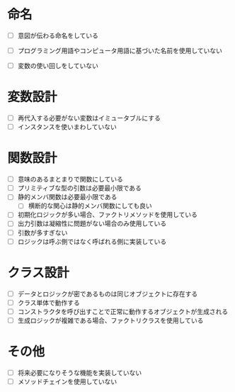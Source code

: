 # 命名
- [ ] 意図が伝わる命名をしている

- [ ] プログラミング用語やコンピュータ用語に基づいた名前を使用していない
- [ ] 変数の使い回しをしていない

# 変数設計
- [ ] 再代入する必要がない変数はイミュータブルにする
- [ ] インスタンスを使いまわしていない

# 関数設計
- [ ] 意味のあるまとまりで関数にしている
- [ ] プリミティブな型の引数は必要最小限である
- [ ] 静的メンバ関数は必要最小限である
    - [ ] 横断的な関心は静的メンバ関数にしても良い
- [ ] 初期化ロジックが多い場合、ファクトリメソッドを使用している
- [ ] 出力引数は凝縮性に問題がない場合のみ使用している
- [ ] 引数が多すぎない
- [ ] ロジックは呼ぶ側ではなく呼ばれる側に実装している

# クラス設計
- [ ] データとロジックが密であるものは同じオブジェクトに存在する
- [ ] クラス単体で動作する
- [ ] コンストラクタを呼び出すことで正常に動作するオブジェクトが生成される
- [ ] 生成ロジックが複雑である場合、ファクトリクラスを使用している

# その他
- [ ] 将来必要になりそうな機能を実装していない
- [ ] メソッドチェインを使用していない
